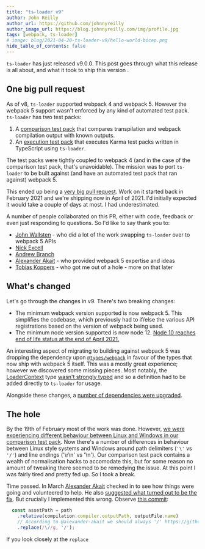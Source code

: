 ```yaml
---
title: "ts-loader v9"
author: John Reilly
author_url: https://github.com/johnnyreilly
author_image_url: https://blog.johnnyreilly.com/img/profile.jpg
tags: [webpack, ts-loader]
# image: blog/2021-04-20-ts-loader-v9/hello-world-bicep.png
hide_table_of_contents: false
---
```

`ts-loader` has just released v9.0.0.  This post goes through what this release is all about, and what it took to ship this version  .

## One big pull request

As of v8, `ts-loader` supported webpack 4 and webpack 5. However the webpack 5 support wasn't enforced by any kind of automated test pack. `ts-loader` has two test packs:

1. A [comparison test pack](https://github.com/TypeStrong/ts-loader/tree/main/test/comparison-tests#readme) that compares transpilation and webpack compilation output with known outputs.
2. An [execution test pack](https://github.com/TypeStrong/ts-loader/tree/main/test/execution-tests#readme) that executes Karma test packs written in TypeScript using `ts-loader`.

The test packs were tightly coupled to webpack 4 (and in the case of the comparison test pack, that's unavoidable). The mission was to port `ts-loader` to be built against (and have an automated test pack that ran against) webpack 5. 

This ended up being a [very big pull request](https://github.com/TypeStrong/ts-loader/pull/1251). Work on it started back in February 2021 and we're shipping now in April of 2021. I'd initially expected it would take a couple of days at most. I had underestimated.

A number of people collaborated on this PR, either with code, feedback or even just responding to questions.  So I'd like to say thank you to:
- [John Wallsten](https://github.com/JonWallsten) - who did a lot of the work swapping `ts-loader` over to webpack 5 APIs  
- [Nick Excell](https://github.com/appzuka)
- [Andrew Branch](https://github.com/andrewbranch)
- [Alexander Akait](https://github.com/alexander-akait) - who provided webpack 5 expertise and ideas
- [Tobias Koppers](https://github.com/sokra) - who got me out of a hole - more on that later

## What's changed

Let's go through the changes in v9. There's two breaking changes:

- The minimum webpack version supported is now webpack 5. This simplifies the codebase, which previously had to if/else the various API registrations based on the version of webpack being used.
- The minimum node version supported is now node 12. [Node 10 reaches end of life status at the end of April 2021.](https://nodejs.org/en/about/releases/)

An interesting aspect of migrating to building against webpack 5 was dropping the dependency upon [`@types/webpack`](https://www.npmjs.com/package/@types/webpack) in favour of the types that now ship with webpack 5 itself. This was a mostly great experience; however we discovered some missing pieces. Most notably, the [LoaderContext](https://github.com/TypeStrong/ts-loader/pull/1251/files#diff-2ee8da4ec0f3c043c7e097851af07383ae3ce13022973c8727312e06bf2b89b3R287) type [wasn't strongly typed](https://github.com/webpack/webpack/blob/03961f33912ab6735d470b870eacff678735a9ed/lib/NormalModule.js#L424) and so a definition had to be added directly to `ts-loader` for usage.

Alongside these changes, a [number of dependencies were upgraded](https://github.com/TypeStrong/ts-loader/pull/1251/files#diff-7ae45ad102eab3b6d7e7896acd08c427a9b25b346470d7bc6507b6481575d519).

## The hole

By the 19th of February most of the work was done.  However, [we were experiencing different behaviour between Linux and Windows in our comparison test pack](https://github.com/TypeStrong/ts-loader/pull/1251#issuecomment-781967959). Now there's a number of differences in behaviour between Linux style systems and Windows around path delimiters (`'\'` vs `'/'`) and line endings ('\r\n' vs '\n'). Our comparison test pack contains a wealth of normalisation hacks to accomodate this, but for some reason no amount of tweaking there seemed to be remedying the issue.  At this point I was fairly tired and pretty fed up.  So I took a break.

Time passed. In March [Alexander Akait](https://github.com/alexander-akait) checked in to see how things were going and volunteered to help. He also [suggested what turned out to be the fix](https://github.com/TypeStrong/ts-loader/pull/1251#issuecomment-799531375). But crucially I implemented this wrong. Observe [this commit](https://github.com/TypeStrong/ts-loader/pull/1251/commits/4bcc5c9623acfd7ffbaf028781a8353b37243804):

```ts
  const assetPath = path
    .relative(compilation.compiler.outputPath, outputFile.name)
    // According to @alexander-akait we should always '/' https://github.com/TypeStrong/ts-loader/pull/1251#issuecomment-799606985
    .replace(/\//g, '/');
```

If you look closely at the `replace`